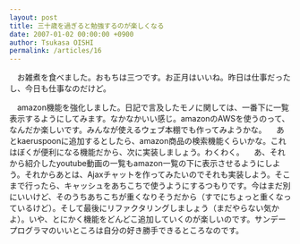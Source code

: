 ```yaml
---
layout: post
title: 三十歳を過ぎると勉強するのが楽しくなる
date: 2007-01-02 00:00:00 +0900
author: Tsukasa OISHI
permalink: /articles/16
---
```


　お雑煮を食べました。おもちは三つです。お正月はいいね。昨日は仕事だったし、今日も仕事なのだけど。

　amazon機能を強化しました。日記で言及したモノに関しては、一番下に一覧表示するようにしてみます。なかなかいい感じ。amazonのAWSを使うのって、なんだか楽しいです。みんなが使えるウェブ本棚でも作ってみようかな。
　あとkaeruspoonに追加するとしたら、amazon商品の検索機能くらいかな。これはぼくが便利になる機能だから、次に実装しましょう。わくわく。
　あ、それから紹介したyoutube動画の一覧もamazon一覧の下に表示させるようにしよう。それからあとは、Ajaxチャットを作ってみたいのでそれも実装しよう。そこまで行ったら、キャッシュをあちこちで使うようにするつもりです。今はまだ別にいいけど、そのうちあちこちが重くなりそうだから（すでにちょっと重くなっているけど）。そして最後にリファクタリングしましょう（まだやらない気かよ）。いや、とにかく機能をどんどこ追加していくのが楽しいのです。サンデープログラマのいいところは自分の好き勝手できるところなのです。

